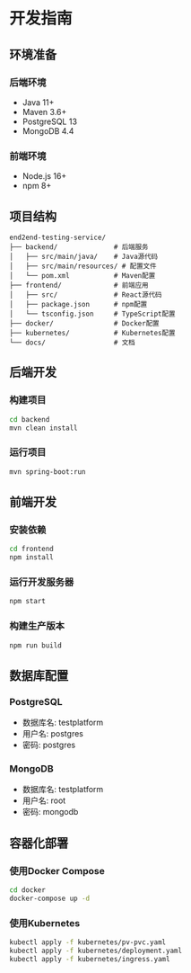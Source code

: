 # 开发指南

## 环境准备

### 后端环境
- Java 11+
- Maven 3.6+
- PostgreSQL 13
- MongoDB 4.4

### 前端环境
- Node.js 16+
- npm 8+

## 项目结构

```
end2end-testing-service/
├── backend/              # 后端服务
│   ├── src/main/java/    # Java源代码
│   ├── src/main/resources/ # 配置文件
│   └── pom.xml           # Maven配置
├── frontend/             # 前端应用
│   ├── src/              # React源代码
│   ├── package.json      # npm配置
│   └── tsconfig.json     # TypeScript配置
├── docker/               # Docker配置
├── kubernetes/           # Kubernetes配置
└── docs/                 # 文档
```

## 后端开发

### 构建项目
```bash
cd backend
mvn clean install
```

### 运行项目
```bash
mvn spring-boot:run
```

## 前端开发

### 安装依赖
```bash
cd frontend
npm install
```

### 运行开发服务器
```bash
npm start
```

### 构建生产版本
```bash
npm run build
```

## 数据库配置

### PostgreSQL
- 数据库名: testplatform
- 用户名: postgres
- 密码: postgres

### MongoDB
- 数据库名: testplatform
- 用户名: root
- 密码: mongodb

## 容器化部署

### 使用Docker Compose
```bash
cd docker
docker-compose up -d
```

### 使用Kubernetes
```bash
kubectl apply -f kubernetes/pv-pvc.yaml
kubectl apply -f kubernetes/deployment.yaml
kubectl apply -f kubernetes/ingress.yaml
```